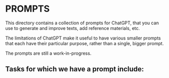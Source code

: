 # PROMPTS

This directory contains a collection of prompts for ChatGPT, 
that you can use to generate and improve texts, add reference materials, etc.

The limitations of ChatGPT make it useful to have various smaller prompts
that each have their particular purpose, rather than a single, bigger prompt. 

The prompts are still a work-in-progress.

Tasks for which we have a prompt include:
- 